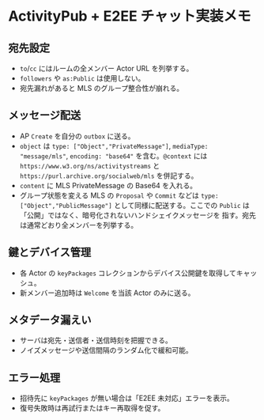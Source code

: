 # ActivityPub + E2EE チャット実装メモ

## 宛先設定

- `to`/`cc` にはルームの全メンバー Actor URL を列挙する。
- `followers` や `as:Public` は使用しない。
- 宛先漏れがあると MLS のグループ整合性が崩れる。

## メッセージ配送

- AP `Create` を自分の `outbox` に送る。
- `object` は `type: ["Object","PrivateMessage"]`, `mediaType: "message/mls"`,
  `encoding: "base64"` を含む。`@context` には
  `https://www.w3.org/ns/activitystreams` と
  `https://purl.archive.org/socialweb/mls` を併記する。
- `content` に MLS PrivateMessage の Base64 を入れる。
- グループ状態を変える MLS の `Proposal` や `Commit` などは
  `type: ["Object","PublicMessage"]` として同様に配送する。ここでの `Public`
  は「公開」ではなく、暗号化されないハンドシェイクメッセージを
  指す。宛先は通常どおり全メンバーを列挙する。

## 鍵とデバイス管理

- 各 Actor の `keyPackages` コレクションからデバイス公開鍵を取得してキャッシュ。
- 新メンバー追加時は `Welcome` を当該 Actor のみに送る。

## メタデータ漏えい

- サーバは宛先・送信者・送信時刻を把握できる。
- ノイズメッセージや送信間隔のランダム化で緩和可能。

## エラー処理

- 招待先に `keyPackages` が無い場合は「E2EE 未対応」エラーを表示。
- 復号失敗時は再試行またはキー再取得を促す。
